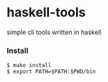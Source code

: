 # haskell-tools

simple cli tools written in haskell

### Install
```
$ make install
$ export PATH=$PATH:$PWD/bin
```






